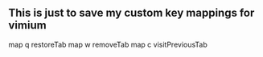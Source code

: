 ## This is just to save my custom key mappings for vimium

map q restoreTab
map w removeTab
map c visitPreviousTab